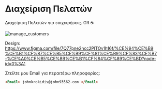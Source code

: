 
# Διαχείριση Πελατών
Διαχείριση Πελατών για επιχειρήσεις. GR ☕

![manage_customers](https://user-images.githubusercontent.com/63431776/148146885-7c547c8a-f389-429f-b576-b0f082b99f03.png)

Design:
https://www.figma.com/file/7Q77pne2ncc2PlTOv1h16f/%CE%94%CE%B9%CE%B1%CF%87%CE%B5%CE%B9%CF%81%CE%B9%CF%83%CE%B7-%CE%A0%CE%B5%CE%BB%CE%B1%CF%84%CF%89%CE%BD?node-id=0%3A1

Στείλτε μου Email για περαιτέρω πληροφορίες: 
```html
<Email> johnkrokidis@john93562.com </Email>

